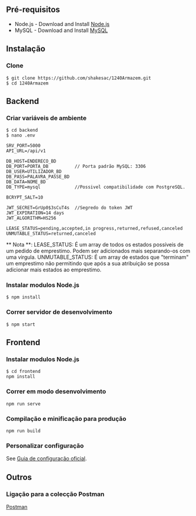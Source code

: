 ## Pré-requisitos
 - Node.js - Download and Install [Node.js](https://nodejs.org/en/)
 - MySQL - Download and Install [MySQL](https://www.mysql.com/downloads/)

## Instalação
### Clone
```
$ git clone https://github.com/shakesac/1240Armazem.git
$ cd 1240Armazem
```
## Backend
### Criar variáveis de ambiente
```
$ cd backend
$ nano .env
```
```
SRV_PORT=5000
API_URL=/api/v1

DB_HOST=ENDERECO_BD
DB_PORT=PORTA_DB          // Porta padrão MySQL: 3306
DB_USER=UTILIZADOR_BD
DB_PASS=PALAVRA_PASSE_BD
DB_DATA=NOME_BD
DB_TYPE=mysql             //Possivel compatibilidade com PostgreSQL.

BCRYPT_SALT=10

JWT_SECRET=GrUp0$3sCuT4s  //Segredo do token JWT
JWT_EXPIRATION=14 days
JWT_ALGORITHM=HS256

LEASE_STATUS=pending,accepted,in progress,returned,refused,canceled
UNMUTABLE_STATUS=returned,canceled
```
** Nota **: LEASE_STATUS: É um array de todos os estados possíveis de um pedido de emprestimo. Podem ser adicionados mais separando-os com uma virgula.
            UNMUTABLE_STATUS: É um array de estados que "terminam" um emprestimo não permitindo que após a sua atribuição se possa adicionar mais estados ao emprestimo.

### Instalar modulos Node.js
```
$ npm install
```

### Correr servidor de desenvolvimento
```
$ npm start
```

## Frontend
### Instalar modulos Node.js
```
$ cd frontend
npm install
```

### Correr em modo desenvolvimento
```
npm run serve
```

### Compilação e minificação para produção
```
npm run build
```

### Personalizar configuração
See [Guia de configuração oficial](https://cli.vuejs.org/config/).

## Outros
### Ligação para a colecção Postman
[Postman](#)